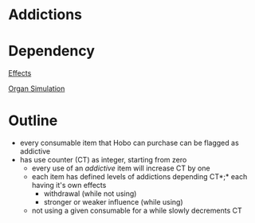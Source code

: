 # Addictions

# Dependency

[Effects](https://www.notion.so/ffab63a0-653c-4b43-8715-495b60659dcc)

[Organ Simulation](https://www.notion.so/8b43727b-71a7-47d0-8a84-c1b496856892)

# Outline

- every consumable item that Hobo can purchase can be flagged as addictive
- has use counter (CT) as integer, starting from zero
    - every use of an *addictive* item will increase CT by one
    - each item has defined levels of addictions depending CT*;* each having it's own effects
        - withdrawal (while not using)
        - stronger or weaker influence (while using)
    - not using a given consumable for a while slowly decrements CT